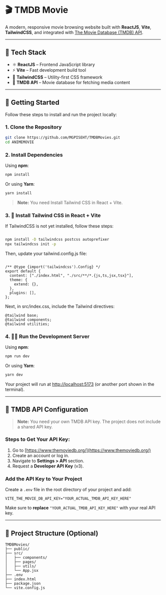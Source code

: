 
# 🎬 TMDB Movie

A modern, responsive movie browsing website built with **ReactJS**, **Vite**, **TailwindCSS**, and integrated with [The Movie Database (TMDB) API](https://www.themoviedb.org/).

---

## 🔧 Tech Stack

- ⚛️ **ReactJS** – Frontend JavaScript library  
- ⚡ **Vite** – Fast development build tool  
- 🎨 **TailwindCSS** – Utility-first CSS framework  
- 🎥 **TMDB API** – Movie database for fetching media content  

---

## 🚀 Getting Started

Follow these steps to install and run the project locally:

### 1. Clone the Repository

```bash
git clone https://github.com/MGPISEHT/TMDBMovies.git
cd ANIMEMOVIE
````

### 2. Install Dependencies

Using **npm**:

```bash
npm install
```

Or using **Yarn**:

```bash
yarn install
```
> **Note:** You need Install Tailwind CSS in React + Vite.

### 3. 🎨 Install Tailwind CSS in React + Vite
If TailwindCSS is not yet installed, follow these steps:
```bash

npm install -D tailwindcss postcss autoprefixer
npx tailwindcss init -p
```

Then, update your tailwind.config.js file:
```

/** @type {import('tailwindcss').Config} */
export default {
  content: ["./index.html", "./src/**/*.{js,ts,jsx,tsx}"],
  theme: {
    extend: {},
  },
  plugins: [],
};

```

Next, in src/index.css, include the Tailwind directives:

```
@tailwind base;
@tailwind components;
@tailwind utilities;
```

### 4. 🏃‍➡️ Run the Development Server
Using **npm**:

```bash
npm run dev
```

Or using **Yarn**:

```bash
yarn dev
```
Your project will run at [http://localhost:5173](http://localhost:5173) (or another port shown in the terminal).

---



## 🔑 TMDB API Configuration

> **Note:** You need your own TMDB API key. The project does not include a shared API key.

### Steps to Get Your API Key:

1. Go to [https://www.themoviedb.org/](https://www.themoviedb.org/)
2. Create an account or log in.
3. Navigate to **Settings > API** section.
4. Request a **Developer API Key** (v3).

### Add the API Key to Your Project

Create a `.env` file in the root directory of your project and add:

```env
VITE_THE_MOVIE_DB_API_KEY="YOUR_ACTUAL_TMDB_API_KEY_HERE"
```

Make sure to **replace** `"YOUR_ACTUAL_TMDB_API_KEY_HERE"` with your real API key.

---

## 📁 Project Structure (Optional)

```
TMDBMovies/
├── public/
├── src/
│   ├── components/
│   ├── pages/
│   ├── utils/
│   └── App.jsx
├── .env
├── index.html
├── package.json
└── vite.config.js
```

